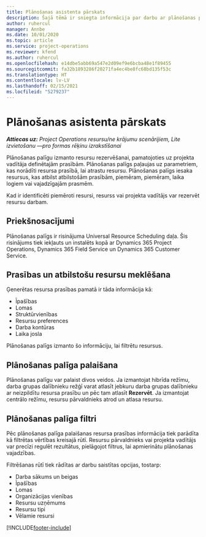 ```yaml
---
title: Plānošanas asistenta pārskats
description: Šajā tēmā ir sniegta informācija par darbu ar plānošanas palīgu resursu rezervēšanai.
author: ruhercul
manager: Annbe
ms.date: 10/01/2020
ms.topic: article
ms.service: project-operations
ms.reviewer: kfend
ms.author: ruhercul
ms.openlocfilehash: e14dbe5abb69a547e2d09ef9e6bcba48e1f89455
ms.sourcegitcommit: fa32b1893286f20271fa4ec4be8fc68bd135f53c
ms.translationtype: HT
ms.contentlocale: lv-LV
ms.lasthandoff: 02/15/2021
ms.locfileid: "5279237"
---
```

# <a name="schedule-assistant-overview"></a>Plānošanas asistenta pārskats

_**Attiecas uz:** Project Operations resursu/ne krājumu scenārijiem, Lite izvietošanu —pro formas rēķinu izrakstīšanai_

Plānošanas palīgu izmanto resursu rezervēšanai, pamatojoties uz projekta vadītāja definētajām prasībām. Plānošanas palīgs paļaujas uz parametriem, kas norādīti resursa prasībā, lai atrastu resursu. Plānošanas palīgs iesaka resursus, kas atbilst atbilstošām prasībām, piemēram, piemēram, laika logiem vai vajadzīgajām prasmēm.

Kad ir identificēti piemēroti resursi, resurss vai projekta vadītājs var rezervēt resursu darbam.

## <a name="prerequisites"></a>Priekšnosacījumi

Plānošanas palīgs ir risinājuma Universal Resource Scheduling daļa. Šis risinājums tiek iekļauts un instalēts kopā ar Dynamics 365 Project Operations, Dynamics 365 Field Service un Dynamics 365 Customer Service.

## <a name="matching-requirements-and-resources"></a>Prasības un atbilstošu resursu meklēšana

Ģenerētas resursa prasības pamatā ir tāda informācija kā:

-   Īpašības
-   Lomas
-   Struktūrvienības
-   Resursu preferences
-   Darba kontūras
-   Laika josla

Plānošanas palīgs izmanto šo informāciju, lai filtrētu resursus.

## <a name="launch-the-schedule-assistant"></a>Plānošanas palīga palaišana

Plānošanas palīgu var palaist divos veidos. Ja izmantojat hibrīda režīmu, darba grupas dalībnieku režģī varat atlasīt jebkuru darba grupas dalībnieku ar neizpildītu resursa prasību un pēc tam atlasīt **Rezervēt**. Ja izmantojat centrālo režīmu, resursu pārvaldnieks atrod un atlasa resursu.

## <a name="schedule-assistant-filters"></a>Plānošanas palīga filtri

Pēc plānošanas palīga palaišanas resursa prasības informācija tiek parādīta kā filtrētas vērtības kreisajā rūtī. Resursu pārvaldnieks vai projekta vadītājs var precīzi regulēt rezultātus, pielāgojot filtrus, lai apmierinātu plānošanas vajadzības.

Filtrēšanas rūtī tiek rādītas ar darbu saistītas opcijas, tostarp:

-   Darba sākums un beigas
-   Īpašības
-   Lomas
-   Organizācijas vienības
-   Resursu uzņēmums
-   Resursu tipi
-   Vēlamie resursi


[!INCLUDE[footer-include](../includes/footer-banner.md)]